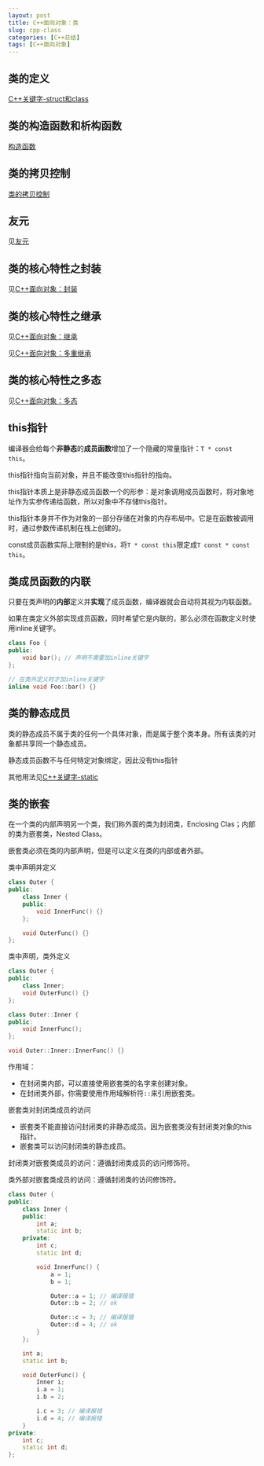 ```yaml
---
layout: post
title: C++面向对象：类
slug: cpp-class
categories: [C++总结]
tags: [C++面向对象]
---
```


## 类的定义
[C++关键字-struct和class](https://nowhere-man.github.io/2025/01/07/struct-and-class/)

## 类的构造函数和析构函数
[构造函数](https://nowhere-man.github.io/2025/04/01/cpp-constructor/)

## 类的拷贝控制
[类的拷贝控制](https://nowhere-man.github.io/2025/08/22/cpp-copy-control/)

## 友元
见[友元](https://nowhere-man.github.io/2025/08/25/cpp-friend/)

## 类的核心特性之封装
见[C++面向对象：封装](https://nowhere-man.github.io/2025/08/23/cpp-encapsulation/)



## 类的核心特性之继承
见[C++面向对象：继承](https://nowhere-man.github.io/2025/08/23/cpp-inheritance/)

见[C++面向对象：多重继承](https://nowhere-man.github.io/2025/08/24/cpp-multiple-inheritance/)

## 类的核心特性之多态
见[C++面向对象：多态](https://nowhere-man.github.io/2025/08/25/cpp-virtual-function/)


## this指针
编译器会给每个**非静态**的**成员函数**增加了一个隐藏的常量指针：`T * const this`。

this指针指向当前对象，并且不能改变this指针的指向。

this指针本质上是非静态成员函数一个的形参：是对象调用成员函数时，将对象地址作为实参传递给函数，所以对象中不存储this指针。

this指针本身并不作为对象的一部分存储在对象的内存布局中。它是在函数被调用时，通过参数传递机制在栈上创建的。

const成员函数实际上限制的是this，将`T * const this`限定成`T const * const this`。

## 类成员函数的内联
只要在类声明的**内部**定义并**实现**了成员函数，编译器就会自动将其视为内联函数。

如果在类定义外部实现成员函数，同时希望它是内联的，那么必须在函数定义时使用inline关键字。
```cpp
class Foo {
public:
    void bar(); // 声明不需要加inline关键字
};

// 在类外定义时才加inline关键字
inline void Foo::bar() {}
```

## 类的静态成员
类的静态成员不属于类的任何一个具体对象，而是属于整个类本身。所有该类的对象都共享同一个静态成员。

静态成员函数不与任何特定对象绑定，因此没有this指针

其他用法见[C++关键字-static](https://nowhere-man.github.io/2025/01/02/static/)


## 类的嵌套

 在一个类的内部声明另一个类，我们称外面的类为封闭类，Enclosing Clas；内部的类为嵌套类，Nested Class。

嵌套类必须在类的内部声明，但是可以定义在类的内部或者外部。

类中声明并定义
```cpp
class Outer {
public:
    class Inner {
    public:
        void InnerFunc() {}
    };

    void OuterFunc() {}
};
```
类中声明，类外定义
```cpp
class Outer {
public:
    class Inner;
    void OuterFunc() {}
};

class Outer::Inner {
public:
    void InnerFunc();
};

void Outer::Inner::InnerFunc() {}
```
作用域：
+ 在封闭类内部，可以直接使用嵌套类的名字来创建对象。
+ 在封闭类外部，你需要使用作用域解析符`::`来引用嵌套类。

嵌套类对封闭类成员的访问
+ 嵌套类不能直接访问封闭类的非静态成员。因为嵌套类没有封闭类对象的this指针。
+ 嵌套类可以访问封闭类的静态成员。

封闭类对嵌套类成员的访问：遵循封闭类成员的访问修饰符。

类外部对嵌套类成员的访问：遵循封闭类的访问修饰符。

```cpp
class Outer {
public:
    class Inner {
    public:
        int a;
        static int b;
    private:
        int c;
        static int d;

        void InnerFunc() {
            a = 1;
            b = 1;

            Outer::a = 1; // 编译报错
            Outer::b = 2; // ok

            Outer::c = 3; // 编译报错
            Outer::d = 4; // ok
        }
    };

    int a;
    static int b;

    void OuterFunc() {
        Inner i;
        i.a = 1;
        i.b = 2;

        i.c = 3; // 编译报错
        i.d = 4; // 编译报错
    }
private:
    int c;
    static int d;
};
```

